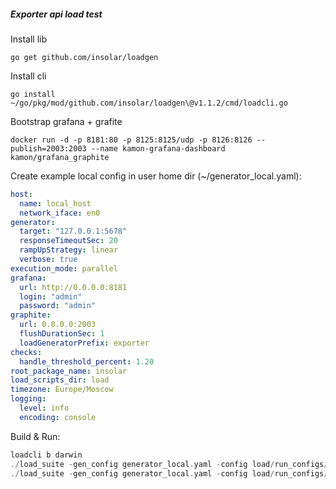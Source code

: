 ##### Exporter api load test

Install lib
```
go get github.com/insolar/loadgen
```
Install cli
```
go install ~/go/pkg/mod/github.com/insolar/loadgen\@v1.1.2/cmd/loadcli.go
```

Bootstrap grafana + grafite
```
docker run -d -p 8181:80 -p 8125:8125/udp -p 8126:8126 --publish=2003:2003 --name kamon-grafana-dashboard kamon/grafana_graphite
```

Create example local config in user home dir (~/generator_local.yaml):
```yaml
host:
  name: local_host
  network_iface: en0
generator:
  target: "127.0.0.1:5678"
  responseTimeoutSec: 20
  rampUpStrategy: linear
  verbose: true
execution_mode: parallel
grafana:
  url: http://0.0.0.0:8181
  login: "admin"
  password: "admin"
graphite:
  url: 0.0.0.0:2003
  flushDurationSec: 1
  loadGeneratorPrefix: exporter
checks:
  handle_threshold_percent: 1.20
root_package_name: insolar
load_scripts_dir: load
timezone: Europe/Moscow
logging: 
  level: info 
  encoding: console

```

Build & Run:
```go
loadcli b darwin
./load_suite -gen_config generator_local.yaml -config load/run_configs/get_pulses.yaml
./load_suite -gen_config generator_local.yaml -config load/run_configs/get_records.yaml
```
